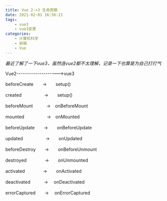 ```yaml
---
title: Vue 2->3 生命周期
date: 2021-02-01 16:56:21
tags: 
    - vue3
    - vue3变更
categories: 
    - 计算机科学
    - 前端
    - Vue
---
```


*最近了解了一下vue3，虽然连vue2都不太理解，记录一下也算是为自己打打气*
<!--more-->

Vue2-------------------->vue3

beforeCreate　　->　　setup()

created　　　　　->　　setup()

beforeMount　　　->　onBeforeMount

mounted　　　　　->　onMounted

beforeUpdate　　->　　onBeforeUpdate

updated　　　　　->　　onUpdated

beforeDestroy　　->　　onBeforeUnmount

destroyed　　　　->　　onUnmounted

activated　　　　->　　onActivated

deactivated　　　-> 　onDeactivated

errorCaptured　　-> 　onErrorCaptured

